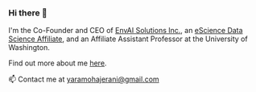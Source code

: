 ### Hi there 👋

I'm the Co-Founder and CEO of [EnvAI Solutions Inc.](https://envai.ca), an [eScience Data Science Affiliate](https://escience.washington.edu/people/yara-mohajerani/), and an Affiliate Assistant Professor at the University of Washington.

Find out more about me [here](https://envai.ca/yara-mohajerani).

📫 Contact me at [yaramohajerani@gmail.com](mailto:yaramohajerani@gmail.com)

<!--
**yaramohajerani/yaramohajerani** is a ✨ _special_ ✨ repository because its `README.md` (this file) appears on your GitHub profile.

Here are some ideas to get you started:

- 🔭 I’m currently working on ...
- 🌱 I’m currently learning ...
- 👯 I’m looking to collaborate on ...
- 🤔 I’m looking for help with ...
- 💬 Ask me about ...
- 📫 How to reach me: ...
- 😄 Pronouns: ...
- ⚡ Fun fact: ...
-->
